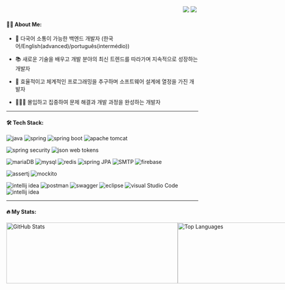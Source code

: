 <div align="right">
  <a href="https://HyunsooZo.github.io/"><img src="https://img.shields.io/badge/-HyunsooZo.github.io-lightgray?style=for-the-badge%22"/></a>
  <a href="mailto:bzhs1992@icloud.com"><img src="https://img.shields.io/badge/Email-25A162?style=flat-square&logo=Gmail&logoColor=white"/></a> 
  <img src="https://komarev.com/ghpvc/?username=HyunsooZo&style=flat-square&color=4479A1" alt=""/>

 </div>

#### 👨‍💻 About Me:
- 👋 다국어 소통이 가능한 백엔드 개발자 (한국어/English(advanced)/português(intermédio))

- 📚 새로운 기술을 배우고 개발 분야의 최신 트렌드를 따라가며 지속적으로 성장하는 개발자

- 🌟 효율적이고 체계적인 프로그래밍을 추구하며 소프트웨어 설계에 열정을 가진 개발자

- 🧘🏻‍♂️ 몰입하고 집중하여 문제 해결과 개발 과정을 완성하는 개발자
---

#### 🛠 Tech Stack:
![java](https://img.shields.io/badge/Java-007396?style=flat-square&logo=java&logoColor=white)
![spring](https://img.shields.io/badge/Spring-6DB33F?style=flat-square&logo=Spring&logoColor=white)
![spring boot](https://img.shields.io/badge/Spring%20Boot-6DB33F?style=flat-square&logo=Spring%20Boot&logoColor=black)
![apache tomcat](https://img.shields.io/badge/Apache%20Tomcat-F8DC75?style=flat-square&logo=Apache%20Tomcat&logoColor=white)

![spring security](https://img.shields.io/badge/Spring%20Security-6DB33F?style=flat-square&logo=Spring%20Security&logoColor=black)
![json web tokens](https://img.shields.io/badge/Json%20Web%20Tokens-000000?style=flat-square&logo=Json%20Web%20Tokens&logoColor=white)

![mariaDB](https://img.shields.io/badge/MariaDB-003545?style=flat-square&logo=MariaDB&logoColor=white)
![mysql](https://img.shields.io/badge/MySQL-4479A1?style=flat-square&logo=MySQL&logoColor=white)
![redis](https://img.shields.io/badge/Redis-DC382D?style=flat-square&logo=Redis&logoColor=white)
![spring JPA](https://img.shields.io/badge/Spring%20JPA-6DB33F?style=flat-square&logo=Spring%20JPA&logoColor=white)
![SMTP](https://img.shields.io/badge/SMTP-CC0000?style=flat-square&logo=Gmail&logoColor=white)
![firebase](https://img.shields.io/badge/Firebase-FFCA28?style=flat-square&logo=Firebase&logoColor=black)

![assertj](https://img.shields.io/badge/AssertJ-25A162?style=flat-square&logo=AssertJ&logoColor=white)
![mockito](https://img.shields.io/badge/Mockito-008D62?style=flat-square&logo=Mockito&logoColor=white)

![intellij idea](https://img.shields.io/badge/IntelliJ%20IDEA-000000?style=flat-square&logo=IntelliJ%20IDEA&logoColor=white)
![postman](https://img.shields.io/badge/Postman-FF6C37?style=flat-square&logo=Postman&logoColor=white)
![swagger](https://img.shields.io/badge/Swagger-85EA2D?style=flat-square&logo=Swagger&logoColor=white)
![eclipse](https://img.shields.io/badge/Eclipse%20IDE-2C2255?style=flat-square&logo=Eclipse%20IDE&logoColor=white)
![visual Studio Code](https://img.shields.io/badge/Visual%20Studio%20Code-007ACC?style=flat-square&logo=Visual%20Studio%20Code&logoColor=white)
![intellij idea](https://img.shields.io/badge/IntelliJ%20IDEA-2C2255?style=flat-square&logo=IntelliJ%20IDEA&logoColor=white)

---

#### 🔥 My Stats:

<div style="display: flex; align-items: flex-start;">
  <span style = "height : 160px">
    <img src="https://github-readme-stats.vercel.app/api?username=HyunsooZo" alt="GitHub Stats" style="width: 450px; object-fit: contain; height: 160px" />
  </span>  
  <span style = "height : 160px">
    <img src="https://github-readme-stats.vercel.app/api/top-langs/?username=HyunsooZo&layout=compact&hide=html" alt="Top Languages" style="width: 390px; object-fit: contain; height: 160px" />
  </span>
</div>

